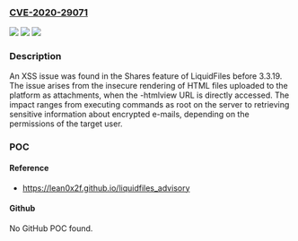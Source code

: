 ### [CVE-2020-29071](https://cve.mitre.org/cgi-bin/cvename.cgi?name=CVE-2020-29071)
![](https://img.shields.io/static/v1?label=Product&message=n%2Fa&color=blue)
![](https://img.shields.io/static/v1?label=Version&message=n%2Fa&color=blue)
![](https://img.shields.io/static/v1?label=Vulnerability&message=n%2Fa&color=brighgreen)

### Description

An XSS issue was found in the Shares feature of LiquidFiles before 3.3.19. The issue arises from the insecure rendering of HTML files uploaded to the platform as attachments, when the -htmlview URL is directly accessed. The impact ranges from executing commands as root on the server to retrieving sensitive information about encrypted e-mails, depending on the permissions of the target user.

### POC

#### Reference
- https://lean0x2f.github.io/liquidfiles_advisory

#### Github
No GitHub POC found.


